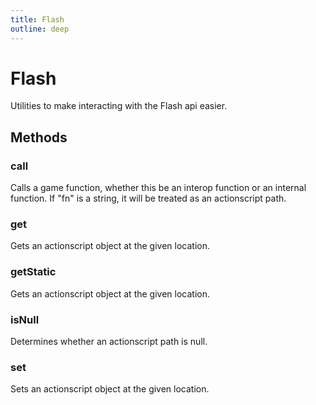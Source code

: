 ```yaml
---
title: Flash
outline: deep
---
```

# Flash
Utilities to make interacting with the Flash api easier.
## Methods
### call
Calls a game function, whether this be an interop function or an internal function. If "fn" is a string, it will be treated as an actionscript path.


### get
Gets an actionscript object at the given location.


### getStatic
Gets an actionscript object at the given location.


### isNull
Determines whether an actionscript path is null.


### set
Sets an actionscript object at the given location.

